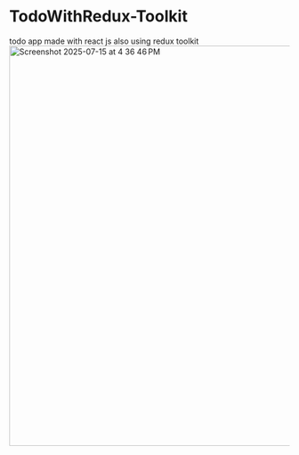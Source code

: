 # TodoWithRedux-Toolkit
todo app made with react js also using redux toolkit 
<img width="1415" height="719" alt="Screenshot 2025-07-15 at 4 36 46 PM" src="https://github.com/user-attachments/assets/d6eb308c-e1cb-46a8-8ace-ebe9425a95ab" />
